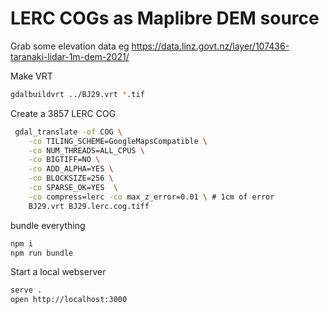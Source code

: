 # LERC COGs as Maplibre DEM source

Grab some elevation data eg https://data.linz.govt.nz/layer/107436-taranaki-lidar-1m-dem-2021/

Make VRT

```bash
gdalbuildvrt ../BJ29.vrt *.tif
```

Create a 3857 LERC COG

```bash
 gdal_translate -of COG \
    -co TILING_SCHEME=GoogleMapsCompatible \
    -co NUM_THREADS=ALL_CPUS \
    -co BIGTIFF=NO \
    -co ADD_ALPHA=YES \
    -co BLOCKSIZE=256 \
    -co SPARSE_OK=YES  \
    -co compress=lerc -co max_z_error=0.01 \ # 1cm of error
    BJ29.vrt BJ29.lerc.cog.tiff
```

bundle everything
```bash
npm i
npm run bundle
```

Start a local webserver
```bash
serve .
open http://localhost:3000
```
